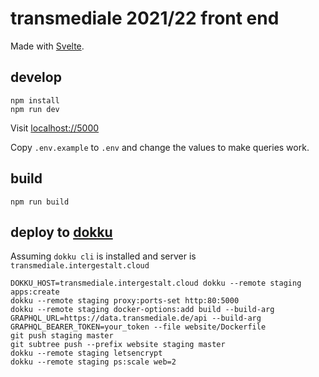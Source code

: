 # transmediale 2021/22 front end

Made with [Svelte](https://svelte.dev).

## develop

```
npm install
npm run dev
```

Visit [localhost://5000](localhost:5000)

Copy `.env.example` to `.env` and change the values to make queries work.

## build

```
npm run build
```

## deploy to [dokku](https://github.com/dokku/dokku)

Assuming `dokku cli` is installed and server is `transmediale.intergestalt.cloud`

```
DOKKU_HOST=transmediale.intergestalt.cloud dokku --remote staging apps:create
dokku --remote staging proxy:ports-set http:80:5000
dokku --remote staging docker-options:add build --build-arg GRAPHQL_URL=https://data.transmediale.de/api --build-arg GRAPHQL_BEARER_TOKEN=your_token --file website/Dockerfile
git push staging master
git subtree push --prefix website staging master
dokku --remote staging letsencrypt
dokku --remote staging ps:scale web=2
```
